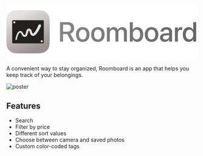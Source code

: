 ![icon](images/icon.png)

A convenient way to stay organized, Roomboard is an app that helps you keep track of your belongings.

![poster](images/poster.png)

## Features

- Search
- Filter by price
- Different sort values
- Choose between camera and saved photos
- Custom color-coded tags